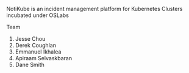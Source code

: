 NotiKube is an incident management platform for Kubernetes Clusters incubated under OSLabs

Team
1. Jesse Chou
2. Derek Coughlan
3. Emmanuel Ikhalea
4. Apiraam Selvaskbaran
5. Dane Smith